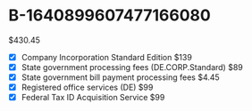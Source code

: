 # B-1640899607477166080

$430.45

- [x] Company Incorporation Standard Edition $139
- [x] State government processing fees (DE.CORP.Standard) $89
- [x] State government bill payment processing fees $4.45
- [x] Registered office services (DE) $99
- [x] Federal Tax ID Acquisition Service $99